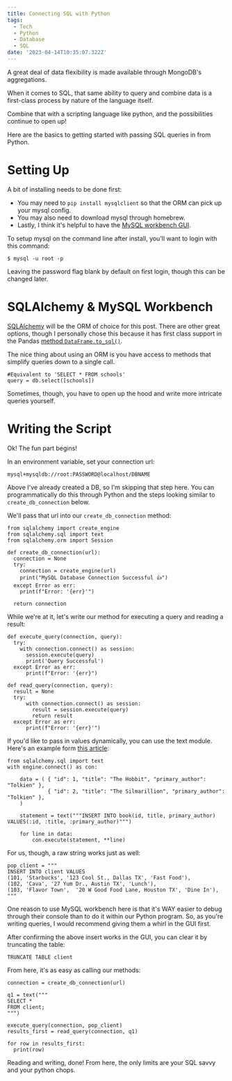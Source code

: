 ```yaml
---
title: Connecting SQL with Python
tags:
  - Tech
  - Python
  - Database
  - SQL
date: '2023-04-14T10:35:07.322Z'
---
```


A great deal of data flexibility is made available through MongoDB's aggregations. 

When it comes to SQL, that same ability to query and combine data is a first-class process by nature of the language itself. 

Combine that with a scripting language like python, and the possibilities continue to open up!

Here are the basics to getting started with passing SQL queries in from Python.

# Setting Up

A bit of installing needs to be done first:

- You may need to `pip install mysqlclient` so that the ORM can pick up your mysql config.
- You may also need to download mysql through homebrew.
- Lastly, I think it's helpful to have the [MySQL workbench GUI](https://dev.mysql.com/doc/workbench/en/).

To setup mysql on the command line after install, you'll want to login with this command:

```
$ mysql -u root -p
```

Leaving the password flag blank by default on first login, though this can be changed later.

# SQLAlchemy & MySQL Workbench

[SQLAlchemy](https://www.sqlalchemy.org/) will be the ORM of choice for this post. There are other great options, though I personally chose this because it has first class support in the Pandas [method `DataFrame.to_sql()`](https://pandas.pydata.org/pandas-docs/stable/reference/api/pandas.DataFrame.to_sql.html). 

The nice thing about using an ORM is you have access to methods that simplify queries down to a single call. 

```
#Equivalent to 'SELECT * FROM schools'
query = db.select([schools]) 
```

Sometimes, though, you have to open up the hood and write more intricate queries yourself.

# Writing the Script

Ok! The fun part begins!

In an environment variable, set your connection url:

```
mysql+mysqldb://root:PASSWORD@localhost/DBNAME
```

Above I've already created a DB, so I'm skipping that step here. You can programmatically do this through Python and the steps looking similar to `create_db_connection` below.

We'll pass that url into our `create_db_connection` method:

```
from sqlalchemy import create_engine
from sqlalchemy.sql import text
from sqlalchemy.orm import Session

def create_db_connection(url):
  connection = None
  try:
    connection = create_engine(url)
    print("MySQL Database Connection Successful 👍")
  except Error as err:
    print(f"Error: '{err}'")
  
  return connection
```

While we're at it, let's write our method for executing a query and reading a result:

```
def execute_query(connection, query):
  try:
    with connection.connect() as session:
      session.execute(query)
      print('Query Successful')
  except Error as err:
      print(f"Error: '{err}")

def read_query(connection, query):
  result = None
  try:
      with connection.connect() as session:
        result = session.execute(query)
        return result
  except Error as err:
      print(f"Error: '{err}'")
```

If you'd like to pass in values dynamically, you can use the text module. Here's an example form [this article](https://chartio.com/resources/tutorials/how-to-execute-raw-sql-in-sqlalchemy/):

```
from sqlalchemy.sql import text
with engine.connect() as con:

    data = ( { "id": 1, "title": "The Hobbit", "primary_author": "Tolkien" },
             { "id": 2, "title": "The Silmarillion", "primary_author": "Tolkien" },
    )

    statement = text("""INSERT INTO book(id, title, primary_author) VALUES(:id, :title, :primary_author)""")

    for line in data:
        con.execute(statement, **line)
```

For us, though, a raw string works just as well:

```
pop_client = """
INSERT INTO client VALUES
(101, 'Starbucks', '123 Cool St., Dallas TX', 'Fast Food'),
(102, 'Cava', '27 Yum Dr., Austin TX', 'Lunch'),
(103, 'Flavor Town',  '20 W Good Food Lane, Houston TX', 'Dine In'),
"""
```

One reason to use MySQL workbench here is that it's WAY easier to debug through their console than to do it within our Python program. So, as you're writing queries, I would recommend giving them a whirl in the GUI first. 

After confirming the above insert works in the GUI, you can clear it by truncating the table:

```
TRUNCATE TABLE client
```

From here, it's as easy as calling our methods:

```
connection = create_db_connection(url)

q1 = text("""
SELECT *
FROM client;
""")

execute_query(connection, pop_client)
results_first = read_query(connection, q1)

for row in results_first:
  print(row)
```

Reading and writing, done! From here, the only limits are your SQL savvy and your python chops.  